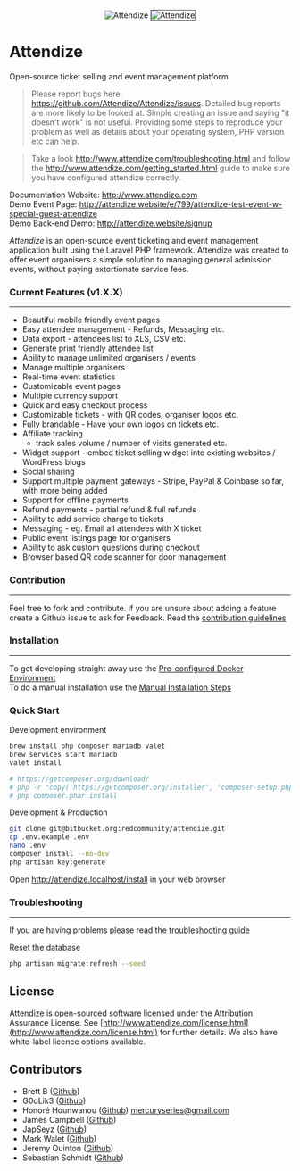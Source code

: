 <p align="center">
  <img src="https://www.attendize.com/img/logo-dark.png" alt="Attendize"/>
  <img style='border: 1px solid #444;' src="https://attendize.com/img/screenshots/screen1.PNG" alt="Attendize"/>
</p>

<h1>Attendize</h1>
<p>
Open-source ticket selling and event management platform
</p>


> Please report bugs here: https://github.com/Attendize/Attendize/issues. Detailed bug reports are more likely to be looked at. Simple creating an issue and saying "it doesn't work" is not useful. Providing some steps to reproduce your problem as well as details about your operating system, PHP version etc can help. <br />

> Take a look http://www.attendize.com/troubleshooting.html and follow the http://www.attendize.com/getting_started.html guide to make sure you have configured attendize correctly.  

Documentation Website: http://www.attendize.com<br />
Demo Event Page: http://attendize.website/e/799/attendize-test-event-w-special-guest-attendize<br />
Demo Back-end Demo: http://attendize.website/signup<br />

*Attendize* is an open-source event ticketing and event management application built using the Laravel PHP framework. Attendize was created to offer event organisers a simple solution to managing general admission events, without paying extortionate service fees.

### Current Features (v1.X.X)
---
 - Beautiful mobile friendly event pages
 - Easy attendee management - Refunds, Messaging etc.
 - Data export - attendees list to XLS, CSV etc.
 - Generate print friendly attendee list
 - Ability to manage unlimited organisers / events
 - Manage multiple organisers 
 - Real-time event statistics
 - Customizable event pages
 - Multiple currency support
 - Quick and easy checkout process
 - Customizable tickets - with QR codes, organiser logos etc.
 - Fully brandable - Have your own logos on tickets etc.
 - Affiliate tracking
    - track sales volume / number of visits generated etc.
 - Widget support - embed ticket selling widget into existing websites / WordPress blogs
 - Social sharing 
 - Support multiple payment gateways - Stripe, PayPal & Coinbase so far, with more being added
 - Support for offline payments
 - Refund payments - partial refund & full refunds
 - Ability to add service charge to tickets
 - Messaging - eg. Email all attendees with X ticket
 - Public event listings page for organisers
 - Ability to ask custom questions during checkout
 - Browser based QR code scanner for door management

### Contribution
---
Feel free to fork and contribute. If you are unsure about adding a feature create a Github issue to ask for Feedback. Read the [contribution guidelines](http://www.attendize.com/contributions.html)

### Installation
---
To get developing straight away use the [Pre-configured Docker Environment](http://www.attendize.com/getting_started.html#running-attendize-in-docker-for-development)<br />
To do a manual installation use the [Manual Installation Steps](http://www.attendize.com/getting_started.html#manual-installation)

### Quick Start

Development environment

```sh
brew install php composer mariadb valet
brew services start mariadb
valet install

# https://getcomposer.org/download/
# php -r "copy('https://getcomposer.org/installer', 'composer-setup.php');"
# php composer.phar install
```

Development & Production

```sh
git clone git@bitbucket.org:redcommunity/attendize.git
cp .env.example .env
nano .env
composer install --no-dev
php artisan key:generate
```

Open http://attendize.localhost/install in your web browser


### Troubleshooting
---
If you are having problems please read the [troubleshooting guide](http://www.attendize.com/troubleshooting.html) 

Reset the database
```sh
php artisan migrate:refresh --seed
```

License
---

Attendize is open-sourced software licensed under the Attribution Assurance License. See [http://www.attendize.com/license.html](http://www.attendize.com/license.html) for further details. We also have white-label licence options available.

Contributors 
---

* Brett B ([Github](https://github.com/bretto36))
* G0dLik3 ([Github](https://github.com/G0dLik3))
* Honoré Hounwanou ([Github](http://github.com/mercuryseries)) <mercuryseries@gmail.com>
* James Campbell ([Github](https://github.com/jncampbell))
* JapSeyz ([Github](https://github.com/JapSeyz))
* Mark Walet ([Github](https://github.com/markwalet))
* Jeremy Quinton ([Github](https://github.com/jeremyquinton))
* Sebastian Schmidt ([Github](https://github.com/publicarray))
